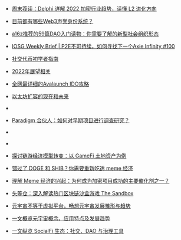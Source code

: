 
- [周末荐读：Delphi 详解 2022 加密行业趋势，读懂 L2 进化方向](https://mirror.xyz/foresightnews.eth/HXupCoJaZf2Ztd0r30-a_gCrbFbr10Sc54cYOJkMK6s)
- [目前都有哪些Web3声誉身份系统？](https://www.theblockbeats.info/news/29387)
- [a16z推荐的59篇DAO入门读物：你需要了解的新型社会组织形态](https://www.theblockbeats.info/news/27669)
- [IOSG Weekly Brief | P2E不可持续，如何寻找下一个Axie Infinity #100](https://mp.weixin.qq.com/s/L8TWRbtGZVeNV7UfKqnjuA)
- [社交代币初学者指南](https://www.matataki.io/p/10876)
- [2022年展望相关](https://three-recorder-52a.notion.site/39d5cccc77524d60bb2127bd5ace53a9?v=5b90c088d12b452f86eea95f4fe93b72)
- [全网最详细的Avalaunch IDO攻略](https://mirror.xyz/0xE4Bf88FaAEc9e55F9450709cF86Fc4E97B9a3307/POTelBso6r77vCZfh7gIarEK4AWrivyoA6n7X-5by7E)
- [以太坊扩容的现在和未来](https://medium.com/offchainlabs/optimistic-rollups-the-present-and-future-of-ethereum-scaling-60fb9067ae87)
- []()
- [Paradigm 合伙人：如何对早期项目进行调查研究？](https://www.chaincatcher.com/article/2070736)
- 
- []()




- [探讨链游经济模型转变：以 GameFi 土地资产为例](https://www.chainnews.com/articles/479368667887.htm)
- [错过了 DOGE 和 SHIB？你需要重新吃透 meme 经济](https://www.chainnews.com/articles/674097608244.htm)
- [理解 Meme 经济的兴起：为何成为加密项目成功的主要催化剂之一？](https://www.chainnews.com/articles/962051822840.htm)
- [头等仓：深入解读热门区块链沙盒游戏 The Sandbox](https://www.chainnews.com/articles/170205480940.htm)
- [元宇宙不等于虚拟平台，畅想元宇宙发展雏形与趋势](https://www.chainnews.com/articles/924365197946.htm)
- [一文概览元宇宙概念、应用特点及发展趋势](https://www.chainnews.com/articles/995615483882.htm)
- [一文纵览 SocialFi 生态：社交、DAO 与治理工具](https://www.chainnews.com/articles/171576824425.htm)